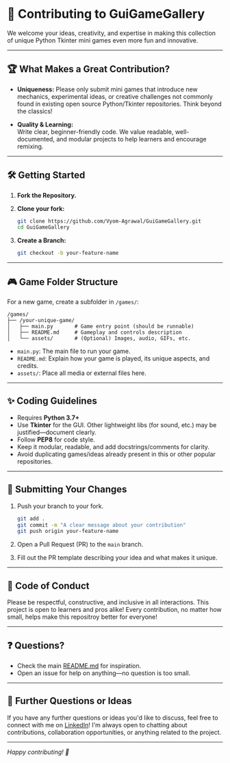 # 🚀 Contributing to GuiGameGallery

We welcome your ideas, creativity, and expertise in making this collection of unique Python Tkinter mini games even more fun and innovative.

---

## 🏆 What Makes a Great Contribution?

- **Uniqueness:**
  Please only submit mini games that introduce new mechanics, experimental ideas, or creative challenges not commonly found in existing open source Python/Tkinter repositories. Think beyond the classics!

- **Quality & Learning:**  
  Write clear, beginner-friendly code. We value readable, well-documented, and modular projects to help learners and encourage remixing.

---

## 🛠️ Getting Started

1. **Fork the Repository.**
2. **Clone your fork:**
   ```bash
   git clone https://github.com/Vyom-Agrawal/GuiGameGallery.git
   cd GuiGameGallery
   ```

3. **Create a Branch:**
   ```bash
   git checkout -b your-feature-name
   ```

---

## 🎮 Game Folder Structure

For a new game, create a subfolder in `/games/`:
```
/games/
├── /your-unique-game/
│   ├── main.py       # Game entry point (should be runnable)
│   ├── README.md     # Gameplay and controls description
│   └── assets/       # (Optional) Images, audio, GIFs, etc.
```

- `main.py`: The main file to run your game.
- `README.md`: Explain how your game is played, its unique aspects, and credits.
- `assets/`: Place all media or external files here.

---

## ✨ Coding Guidelines

- Requires **Python 3.7+**
- Use **Tkinter** for the GUI. Other lightweight libs (for sound, etc.) may be justified—document clearly.
- Follow **PEP8** for code style.
- Keep it modular, readable, and add docstrings/comments for clarity.
- Avoid duplicating games/ideas already present in this or other popular repositories.

---

## 🚩 Submitting Your Changes

1. Push your branch to your fork.
   ```bash
   git add .
   git commit -m "A clear message about your contribution"
   git push origin your-feature-name
   ```

2. Open a Pull Request (PR) to the `main` branch.
3. Fill out the PR template describing your idea and what makes it unique.

---

## 👥 Code of Conduct

Please be respectful, constructive, and inclusive in all interactions. This project is open to learners and pros alike! Every contribution, no matter how small, helps make this repositroy better for everyone!

---

## ❓ Questions?

- Check the main [README.md](README.md) for inspiration.
- Open an issue for help on anything—no question is too small.

---

## 🤝 Further Questions or Ideas

If you have any further questions or ideas you'd like to discuss, feel free to connect with me on [LinkedIn](https://www.linkedin.com/in/vyom-agrawal)! I'm always open to chatting about contributions, collaboration opportunities, or anything related to the project.

---

*Happy contributing! 🚀*